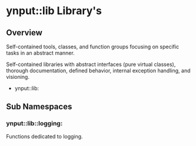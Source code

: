 # ynput::lib Library's

## Overview

Self-contained tools, classes, and function groups focusing on specific tasks in
an abstract manner.

Self-contained libraries with abstract interfaces (pure virtual classes),
thorough documentation, defined behavior, internal exception handling, and
visioning.

- ynput::lib:

## Sub Namespaces

### ynput::lib::logging:

Functions dedicated to logging.
